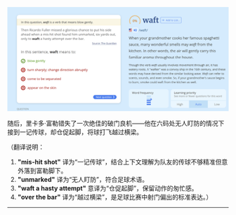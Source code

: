 

![alt text](image.png)

随后，里卡多·富勒错失了一次绝佳的破门良机——他在六码处无人盯防的情况下接到一记传球，却仓促起脚，将球打飞越过横梁。  

（翻译说明：  
1. **"mis-hit shot"** 译为“一记传球”，结合上下文理解为队友的传球不够精准但意外落到富勒脚下。  
2. **"unmarked"** 译为“无人盯防”，符合足球术语。  
3. **"waft a hasty attempt"** 意译为“仓促起脚”，保留动作的匆忙感。  
4. **"over the bar"** 译为“越过横梁”，是足球比赛中射门偏出的标准表达。）

---























